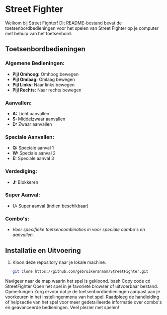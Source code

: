 # Street Fighter

Welkom bij Street Fighter! Dit README-bestand bevat de toetsenbordbedieningen voor het spelen van Street Fighter op je computer met behulp van het toetsenbord.

## Toetsenbordbedieningen

### Algemene Bedieningen:
- **Pijl Omhoog:** Omhoog bewegen
- **Pijl Omlaag:** Omlaag bewegen
- **Pijl Links:** Naar links bewegen
- **Pijl Rechts:** Naar rechts bewegen

### Aanvallen:
- **A:** Licht aanvallen
- **S:** Middelzwaar aanvallen
- **D:** Zwaar aanvallen

### Speciale Aanvallen:
- **Q:** Speciale aanval 1
- **W:** Speciale aanval 2
- **E:** Speciale aanval 3

### Verdediging:
- **J:** Blokkeren

### Super Aanval:
- **U:** Super aanval (indien beschikbaar)

### Combo's:
- *Voer specifieke toetsencombinaties in voor speciale combo's en aanvallen.*

## Installatie en Uitvoering
1. Kloon deze repository naar je lokale machine.
   ```bash
   git clone https://github.com/gebruikersnaam/StreetFighter.git
Navigeer naar de map waarin het spel is gekloond.
bash
Copy code
cd StreetFighter
Open het spel in je favoriete browser of uitvoerbaar bestand.
Opmerkingen
Zorg ervoor dat je de toetsenbordbedieningen aanpast aan je voorkeuren in het instellingenmenu van het spel.
Raadpleeg de handleiding of helpsectie van het spel voor meer gedetailleerde informatie over combo's en geavanceerde bedieningen.
Veel plezier met spelen!
